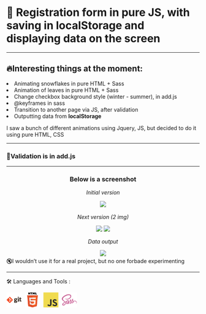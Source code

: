 <h1> 💬 Registration form in pure JS, with saving in localStorage and displaying data on the screen</h1>

---

<h2>🔥Interesting things at the moment:</h2>
<li>Animating snowflakes in pure HTML + Sass</li>
<li>Animation of leaves in pure HTML + Sass</li>
<li>Change checkbox background style (winter - summer), in add.js</li>
<li>@keyframes in sass</li>
<li>Transition to another page via JS, after validation</li>
<li>Outputting data from <b>localStorage</b></li>
<p>I saw a bunch of different animations using Jquery, JS, but decided to do it using pure HTML, CSS</p>

---

<h3>💬Validation is in add.js</h3>

---
<div align="center">

  <h3>Below is a screenshot</h3>
  <p><i>Initial version</i></p>
  <img src="https://github.com/Salohasl/Registration/assets/117364318/a301b2a8-15e9-47cf-8317-c2013183bc58">
  <p><i>Next version (2 img)</i></p>
  <img src="https://github.com/Salohasl/Registration/assets/117364318/da968cd6-9905-49c0-949b-75abb5e7200f">
  <img src="https://github.com/Salohasl/Registration/assets/117364318/f548a5cc-23b3-427f-a38f-580e96b8b3d0">
  <p><i>Data output</i></p>
  <img src="https://github.com/Salohasl/Registration/assets/117364318/16a2023d-3a81-45b8-afcc-eccd1b5650bc">
</div>
🔇I wouldn’t use it for a real project, but no one forbade experimenting

---

:hammer_and_wrench: Languages and Tools :
<div>
  <img src="https://github.com/devicons/devicon/blob/master/icons/git/git-original-wordmark.svg" title="Git" alt="Git" width="40" height="40"/>&nbsp;
  <img src="https://github.com/devicons/devicon/blob/master/icons/html5/html5-original-wordmark.svg" title="HTML" alt="HTML" width="40" height="40"/>&nbsp;
  <img src="https://github.com/devicons/devicon/blob/master/icons/javascript/javascript-original.svg" title="JS" alt="JS" width="40" height="40"/>&nbsp;
  <img src="https://github.com/devicons/devicon/blob/master/icons/sass/sass-original.svg" title="Sass" alt="Sass" width="40" height="40"/>&nbsp;
</div>

